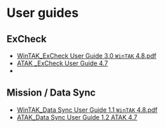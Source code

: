 # User guides
## ExCheck
- [WinTAK_ExCheck User Guide 3.0 `WinTAK` 4.8.pdf](https://github.com/FreeTAKTeam/FreeTAKServer-User-Docs/files/11017759/WinTAK_ExCheck.User.Guide.3.0.WinTAK.4.8.pdf)
- [ATAK _ExCheck User Guide 4.7](../../tools/Manuals/ATAK_ExCheck_User_Guide_1.1_ATAK_4.8.pdf)
- 
## Mission / Data Sync
- [WinTAK_Data Sync User Guide 1.1 `WinTAK` 4.8.pdf](https://github.com/FreeTAKTeam/FreeTAKServer-User-Docs/files/11017760/WinTAK_Data.Sync.User.Guide.1.1.WinTAK.4.8.pdf)
- [ATAK_Data Sync User Guide 1.2 ATAK 4.7](../../tools/Manuals/ATAK_Data_Sync_User_Guide_Version_1.3_ATAK_4.8.pdf)
